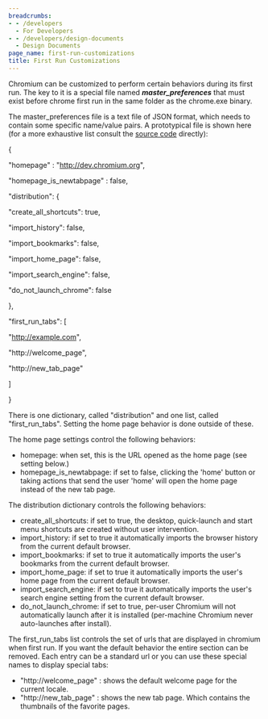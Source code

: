 ```yaml
---
breadcrumbs:
- - /developers
  - For Developers
- - /developers/design-documents
  - Design Documents
page_name: first-run-customizations
title: First Run Customizations
---
```


Chromium can be customized to perform certain behaviors during its first run.
The key to it is a special file named ***master_preferences*** that must exist
before chrome first run in the same folder as the chrome.exe binary.

The master_preferences file is a text file of JSON format, which needs to
contain some specific name/value pairs. A prototypical file is shown here (for a
more exhaustive list consult the [source
code](http://src.chromium.org/viewvc/chrome/trunk/src/chrome/installer/util/master_preferences.h)
directly):

{

"homepage" : "http://dev.chromium.org",

"homepage_is_newtabpage" : false,

"distribution": {

"create_all_shortcuts": true,

"import_history": false,

"import_bookmarks": false,

"import_home_page": false,

"import_search_engine": false,

"do_not_launch_chrome": false

},

"first_run_tabs": \[

"http://example.com",

"http://welcome_page",

"http://new_tab_page"

\]

}

There is one dictionary, called "distribution" and one list, called
"first_run_tabs". Setting the home page behavior is done outside of these.

The home page settings control the following behaviors:

*   homepage: when set, this is the URL opened as the home page (see
            setting below.)
*   homepage_is_newtabpage: if set to false, clicking the 'home' button
            or taking actions that send the user 'home' will open the home page
            instead of the new tab page.

The distribution dictionary controls the following behaviors:

*   create_all_shortcuts: if set to true, the desktop, quick-launch and
            start menu shortcuts are created without user intervention.
*   import_history: if set to true it automatically imports the browser
            history from the current default browser.
*   import_bookmarks: if set to true it automatically imports the user's
            bookmarks from the current default browser.
*   import_home_page: if set to true it automatically imports the user's
            home page from the current default browser.
*   import_search_engine: if set to true it automatically imports the
            user's search engine setting from the current default browser.
*   do_not_launch_chrome: if set to true, per-user Chromium will not
            automatically launch after it is installed (per-machine Chromium
            never auto-launches after install).

The first_run_tabs list controls the set of urls that are displayed in chromium
when first run. If you want the default behavior the entire section can be
removed. Each entry can be a standard url or you can use these special names to
display special tabs:

*   "http://welcome_page" : shows the default welcome page for the
            current locale.
*   "http://new_tab_page" : shows the new tab page. Which contains the
            thumbnails of the favorite pages.